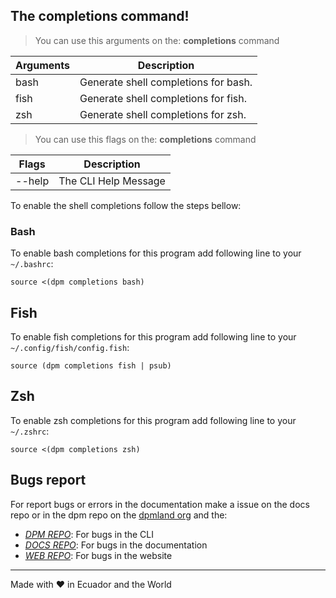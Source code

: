 ## The completions command!

> You can use this arguments on the: **completions** command

| Arguments | Description                          |
| --------- | ------------------------------------ |
| bash      | Generate shell completions for bash. |
| fish      | Generate shell completions for fish. |
| zsh       | Generate shell completions for zsh.  |

> You can use this flags on the: **completions** command

| Flags  | Description          |
| ------ | -------------------- |
| --help | The CLI Help Message |

To enable the shell completions follow the steps bellow:

### Bash

To enable bash completions for this program add following line to your
`~/.bashrc`:

```
source <(dpm completions bash)
```

## Fish

To enable fish completions for this program add following line to your
`~/.config/fish/config.fish`:

```
source (dpm completions fish | psub)
```

## Zsh

To enable zsh completions for this program add following line to your
`~/.zshrc`:

```
source <(dpm completions zsh)
```

## Bugs report

For report bugs or errors in the documentation make a issue on the docs repo or
in the dpm repo on the [dpmland org](https://github.com/dpmland/) and the:

- _[DPM REPO](https://github.com/dpmland/dpm)_: For bugs in the CLI
- _[DOCS REPO](https://github.com/dpmland/docs)_: For bugs in the documentation
- _[WEB REPO](https://github.com/dpmland/web)_: For bugs in the website

---

Made with ♥ in Ecuador and the World
